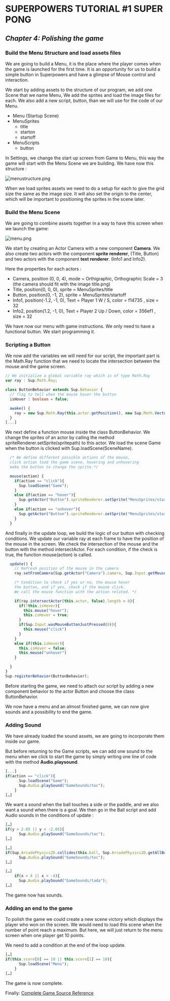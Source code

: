 # SUPERPOWERS TUTORIAL #1 SUPER PONG
## *Chapter 4: Polishing the game*


### Build the Menu Structure and load assets files

We are going to build a Menu, it is the place where the player comes when the game
is launched for the first time. It is an opportunity for us to build a simple button
in Superpowers and have a glimpse of Mouse control and interaction.

We start by adding assets to the structure of our program, we add one Scene that
we name Menu, We add the sprites and load the image files for each. We also add a
new script, button, than we will use for the code of our Menu.

* Menu (Startup Scene)
* MenuSprites
    * title
    * starton
    * startoff
* MenuScripts
    * button

In Settings, we change the start up screen from Game to Menu, this way the game
will start with the Menu Scene we are building. We have now this structure :

![menustructure.png](img/menustructure.png)

When we load sprites assets we need to do a setup for each to give the grid size
 the same as the image size. It will also set the origin to the center, which will be
  important to positioning the sprites in the scene later.


### Build the Menu Scene

We are going to combine assets together in a way to have this screen when we launch the game:

![menu.png](img/menu.png)

We start by creating an Actor Camera with a new component **Camera**. We also create two
 actors with the component **sprite renderer**, (Title, Button) and two actors with
 the component **text renderer**. (Info1 and Info2).

Here the properties for each actors :

* Camera, position (0, 0, 4), mode = Orthigraphic, Orthographic Scale = 3 (the camera should fit with the image title.png)
* Title, position(0, 0, 0), sprite = MenuSprites/title
* Button, position(0, -1, 2), sprite = MenuSprites/startoff
* Info1, position(-1.2, -1, 0), Text = Player 1 W / S, color = f14735 , size = 32
* Info2, position(1.2, -1, 0), Text = Player 2 Up / Down, color = 356ef1 , size = 32

We have now our menu with game instructions. We only need to have a functional button. We start programming it.


### Scripting a Button

We now add the variables we will need for our script, the important part is
the Math.Ray function that we need to locate the intersection between the mouse and the game screen.

```TypeScript
// We initialize a global variable ray which is of type Math.Ray
var ray : Sup.Math.Ray;

class ButtonBehavior extends Sup.Behavior {
  // flag to tell when the mouse hover the button
  isHover : boolean = false;

  awake() {
    ray = new Sup.Math.Ray(this.actor.getPosition(), new Sup.Math.Vector3(0, 0, -1));
  }
[...]
```

We next define a function mouse inside the class ButtonBehavior. We change the
sprites of an actor by calling the method spriteRenderer.setSprite(spritepath) to
 this actor. We load the scene Game when the button is clicked with Sup.loadScene(SceneName).

```TypeScript
  /* We define different possible actions of the mouse,
  click action load the game scene, hovering and unhovering
  make the button to change the sprite.*/

  mouse(action) {
    if(action == "click"){
      Sup.loadScene("Game");
    }
    else if(action == "hover"){
      Sup.getActor("Button").spriteRenderer.setSprite("MenuSprites/starton");
    }
    else if(action == "unhover"){
      Sup.getActor("Button").spriteRenderer.setSprite("MenuSprites/startoff");
    }
  }
```

And finally in the update loop, we build the logic of our button with checking conditions.
 We update our variable ray at each frame to have the position of the mouse in the screen.
  We check the intersection of the mouse and the button with the method intersectActor.
  For each condition, if the check is true, the function mouse(action) is called.

```TypeScript
  update() {
    // Refresh position of the mouse in the camera
    ray.setFromCamera(Sup.getActor("Camera").camera, Sup.Input.getMousePosition());

    /* Condition to check if yes or no, the mouse hover
    the button, and if yes, check if the mouse click.
    We call the mouse function with the action related. */

    if(ray.intersectActor(this.actor, false).length > 0){
      if(!this.isHover){
        this.mouse("hover");
        this.isHover = true;
      }
      if(Sup.Input.wasMouseButtonJustPressed(0)){
        this.mouse("click")
      }
    }
    else if(this.isHover){
      this.isHover = false;
      this.mouse("unhover")
    }

  }
}
Sup.registerBehavior(ButtonBehavior);
```

Before starting the game, we need to attach our script by adding a new component
 behavior to the actor Button and choose the class ButtonBehavior.

We now have a menu and an almost finished game, we can now give sounds and a possibility to end the game.


### Adding Sound

We have already loaded the sound assets, we are going to incorporate them inside our game.

But before returning to the Game scripts, we can add one sound to the menu when
we click to start the game by simply writing one line of code with the method **Audio.playsound**.

```TypeScript
[...]
if(action == "click"){
      Sup.loadScene("Game");
      Sup.Audio.playSound("GameSounds/toc");
    }
[…]
```

We want a sound when the ball touches a side or the paddle, and we also want a sound when there is a goal. We then go in the Ball script and add Audio sounds in the conditions of update :

```TypeScript
[…]
if(y > 2.85 || y < -2.85){
      Sup.Audio.playSound("GameSounds/tac");
[…]

[…]
if(Sup.ArcadePhysics2D.collides(this.ball, Sup.ArcadePhysics2D.getAllBodies())){
      Sup.Audio.playSound("GameSounds/toc");
[…]

[…]
    if(x > 4 || x < -4){
      Sup.Audio.playSound("GameSounds/tada");
[…]
```

The game now has sounds.

### Adding an end to the game

To polish the game we could create a new scene victory which displays the player
who won on the screen. We would need to load this scene when the number of point reach a maximum.
But here, we will just return to the menu screen when one player get 10 points.

We need to add a condition at the end of the loop update.

```TypeScript
[…]
if(this.score[0] == 10 || this.score[1] == 10){
      Sup.loadScene("Menu");
    }
[…]
```

The game is now complete.

Finally: [Complete Game Source Reference](ch5.md#chapter-5--complete-game-source-reference) 

